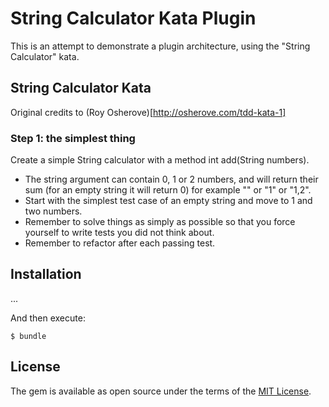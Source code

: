# String Calculator Kata Plugin

This is an attempt to demonstrate a plugin architecture, using the "String Calculator" kata.

## String Calculator Kata

Original credits to (Roy Osherove)[http://osherove.com/tdd-kata-1]

### Step 1: the simplest thing

Create a simple String calculator with a method int add(String numbers).

- The string argument can contain 0, 1 or 2 numbers, and will return their sum (for an empty string it will return 0) for example "" or "1" or "1,2".
- Start with the simplest test case of an empty string and move to 1 and two numbers.
- Remember to solve things as simply as possible so that you force yourself to write tests you did not think about.
- Remember to refactor after each passing test.

## Installation

...

And then execute:

    $ bundle

## License

The gem is available as open source under the terms of the [MIT License](https://opensource.org/licenses/MIT).
